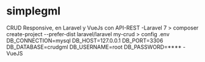 # simplegml
CRUD Responsive, en Laravel y VueJs con API-REST
-Laravel 7
    > composer create-project --prefer-dist laravel/laravel my-crud
    > config .env
        DB_CONNECTION=mysql 
        DB_HOST=127.0.0.1 
        DB_PORT=3306 
        DB_DATABASE=crudgml
        DB_USERNAME=root
        DB_PASSWORD=****
-VueJS

